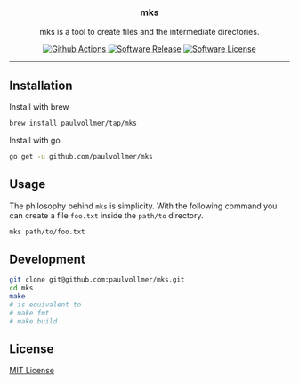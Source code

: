 <p align="center">
  <h3 align="center">mks</h3>
  <p align="center">mks is a tool to create files and the intermediate directories.</p>
  <p align="center">
    <a href="https://github.com/paulvollmer/mks/actions"><img alt="Github Actions" src="https://github.com/paulvollmer/mks/workflows/CI/badge.svg?style=flat-square"> </a>
    <a href="https://github.com/paulvollmer/mks/releases"><img alt="Software Release" src="https://img.shields.io/github/v/release/paulvollmer/mks.svg?include_prereleases&style=flat-square&color=blue"></a>
    <a href="/LICENSE"><img alt="Software License" src="https://img.shields.io/badge/license-MIT-blue.svg?style=flat-square"></a>
  </p>
</p>

---

## Installation

Install with brew

```sh
brew install paulvollmer/tap/mks
```

Install with go

```sh
go get -u github.com/paulvollmer/mks
```

## Usage

The philosophy behind `mks` is simplicity. With the following command you can create a file `foo.txt` inside the `path/to` directory.

```sh
mks path/to/foo.txt
```

## Development

```sh
git clone git@github.com:paulvollmer/mks.git
cd mks
make
# is equivalent to
# make fmt
# make build
```

## License

[MIT License](LICENSE)
